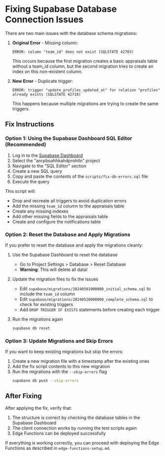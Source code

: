# Fixing Supabase Database Connection Issues

There are two main issues with the database schema migrations:

1. **Original Error** - Missing column:
   ```
   ERROR: column "team_id" does not exist (SQLSTATE 42703)
   ```
   This occurs because the first migration creates a basic appraisals table without a team_id column, but the second migration tries to create an index on this non-existent column.

2. **New Error** - Duplicate trigger:
   ```
   ERROR: trigger "update_profiles_updated_at" for relation "profiles" already exists (SQLSTATE 42710)
   ```
   This happens because multiple migrations are trying to create the same triggers.

## Fix Instructions

### Option 1: Using the Supabase Dashboard SQL Editor (Recommended)

1. Log in to the [Supabase Dashboard](https://app.supabase.com/)
2. Select the "anrpboahhkahdprohtln" project
3. Navigate to the "SQL Editor" section
4. Create a new SQL query
5. Copy and paste the contents of the `scripts/fix-db-errors.sql` file
6. Execute the query

This script will:
- Drop and recreate all triggers to avoid duplication errors
- Add the missing `team_id` column to the appraisals table
- Create any missing indexes
- Add other missing fields to the appraisals table
- Create and configure the notifications table

### Option 2: Reset the Database and Apply Migrations

If you prefer to reset the database and apply the migrations cleanly:

1. Use the Supabase Dashboard to reset the database
   - Go to Project Settings > Database > Reset Database
   - **Warning**: This will delete all data!

2. Update the migration files to fix the issues
   - Edit `supabase/migrations/20240501000000_initial_schema.sql` to include the `team_id` column
   - Edit `supabase/migrations/20240520000000_complete_schema.sql` to check for existing triggers
   - Add `DROP TRIGGER IF EXISTS` statements before creating each trigger

3. Run the migrations again
   ```bash
   supabase db reset
   ```

### Option 3: Update Migrations and Skip Errors

If you want to keep existing migrations but skip the errors:

1. Create a new migration file with a timestamp after the existing ones
2. Add the fix script contents to this new migration
3. Run the migrations with the `--skip-errors` flag
   ```bash
   supabase db push --skip-errors
   ```

## After Fixing

After applying the fix, verify that:

1. The structure is correct by checking the database tables in the Supabase Dashboard
2. The client connection works by running the test scripts again
3. Edge Functions can be deployed successfully

If everything is working correctly, you can proceed with deploying the Edge Functions as described in `edge-functions-setup.md`. 
